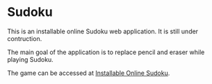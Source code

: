 # Sudoku

This is an installable online Sudoku web application. It is still under contruction.

The main goal of the application is to replace pencil and eraser while playing Sudoku.

The game can be accessed at [Installable Online Sudoku](https://johnwu-pro.github.io/sudoku/index.html).
